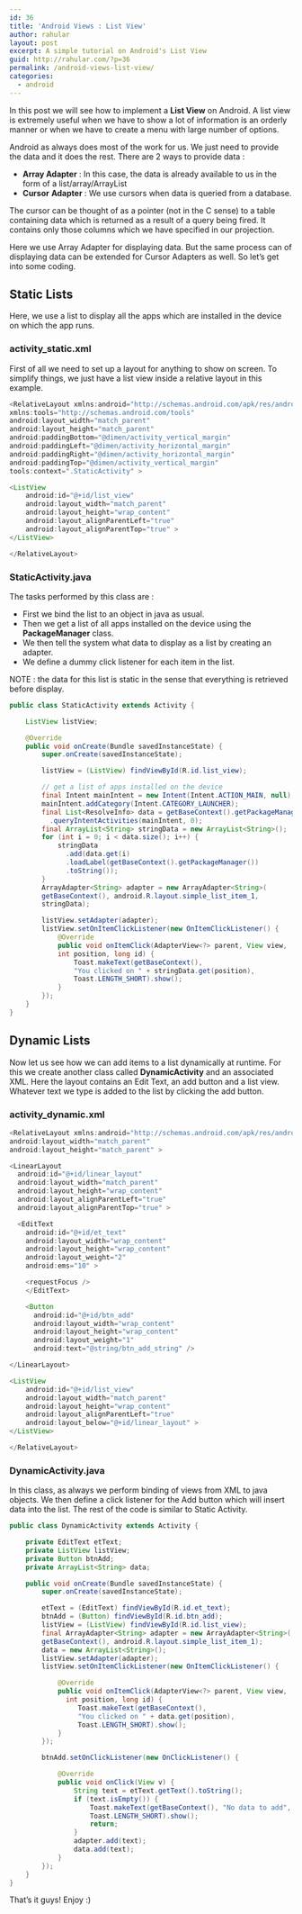 ```yaml
---
id: 36
title: 'Android Views : List View'
author: rahular
layout: post
excerpt: A simple tutorial on Android's List View
guid: http://rahular.com/?p=36
permalink: /android-views-list-view/
categories:
  - android
---
```

In this post we will see how to implement a <b>List View</b> on Android. A list view is extremely useful when we have to show a lot of information is an orderly manner or when we have to create a menu with large number of options.
  
Android as always does most of the work for us. We just need to provide the data and it does the rest. There are 2 ways to provide data :

* <b>Array Adapter</b> : In this case, the data is already available to us in the form of a list/array/ArrayList
* <b>Cursor</b> <b>Adapter</b> : We use cursors when data is queried from a database.

The cursor can be thought of as a pointer (not in the C sense) to a table containing data which is returned as a result of a query being fired. It contains only those columns which we have specified in our projection.

Here we use Array Adapter for displaying data. But the same process can of displaying data can be extended for Cursor Adapters as well. So let&#8217;s get into some coding.
  
## Static Lists
  
Here, we use a list to display all the apps which are installed in the device on which the app runs.

  
### activity_static.xml
  
First of all we need to set up a layout for anything to show on screen. To simplify things, we just have a list view inside a relative layout in this example.

```java
<RelativeLayout xmlns:android="http://schemas.android.com/apk/res/android"
xmlns:tools="http://schemas.android.com/tools"
android:layout_width="match_parent"
android:layout_height="match_parent"
android:paddingBottom="@dimen/activity_vertical_margin"
android:paddingLeft="@dimen/activity_horizontal_margin"
android:paddingRight="@dimen/activity_horizontal_margin"
android:paddingTop="@dimen/activity_vertical_margin"
tools:context=".StaticActivity" >

<ListView
    android:id="@+id/list_view"
    android:layout_width="match_parent"
    android:layout_height="wrap_content"
    android:layout_alignParentLeft="true"
    android:layout_alignParentTop="true" >
</ListView>

</RelativeLayout>
```

    
### StaticActivity.java

The tasks performed by this class are :

* First we bind the list to an object in java as usual.
* Then we get a list of all apps installed on the device using the <b>PackageManager</b> class.
* We then tell the system what data to display as a list by creating an adapter.
* We define a dummy click listener for each item in the list.

NOTE : the data for this list is static in the sense that everything is retrieved before display.

```java
public class StaticActivity extends Activity {

	ListView listView;

	@Override
	public void onCreate(Bundle savedInstanceState) {
		super.onCreate(savedInstanceState);

		listView = (ListView) findViewById(R.id.list_view);

		// get a list of apps installed on the device
		final Intent mainIntent = new Intent(Intent.ACTION_MAIN, null);
		mainIntent.addCategory(Intent.CATEGORY_LAUNCHER);
		final List<ResolveInfo> data = getBaseContext().getPackageManager()
		  .queryIntentActivities(mainIntent, 0);
		final ArrayList<String> stringData = new ArrayList<String>();
		for (int i = 0; i < data.size(); i++) {
			stringData
			  .add(data.get(i)
			  .loadLabel(getBaseContext().getPackageManager())
			  .toString());
		}
		ArrayAdapter<String> adapter = new ArrayAdapter<String>(
		getBaseContext(), android.R.layout.simple_list_item_1,
		stringData);

		listView.setAdapter(adapter);
		listView.setOnItemClickListener(new OnItemClickListener() {
			@Override
			public void onItemClick(AdapterView<?> parent, View view,
			int position, long id) {
				Toast.makeText(getBaseContext(),
				"You clicked on " + stringData.get(position),
				Toast.LENGTH_SHORT).show();
			}
		});
	}
}
```
    
## Dynamic Lists

Now let us see how we can add items to a list dynamically at runtime. For this we create another class called <b>DynamicActivity</b> and an associated XML. Here the layout contains an Edit Text, an add button and a list view. Whatever text we type is added to the list by clicking the add button.

### activity_dynamic.xml

```java
<RelativeLayout xmlns:android="http://schemas.android.com/apk/res/android"
android:layout_width="match_parent"
android:layout_height="match_parent" >

<LinearLayout
  android:id="@+id/linear_layout"
  android:layout_width="match_parent"
  android:layout_height="wrap_content"
  android:layout_alignParentLeft="true"
  android:layout_alignParentTop="true" >

  <EditText
    android:id="@+id/et_text"
    android:layout_width="wrap_content"
    android:layout_height="wrap_content"
    android:layout_weight="2"
    android:ems="10" >

    <requestFocus />
    </EditText>

    <Button
      android:id="@+id/btn_add"
      android:layout_width="wrap_content"
      android:layout_height="wrap_content"
      android:layout_weight="1"
      android:text="@string/btn_add_string" />

</LinearLayout>

<ListView
    android:id="@+id/list_view"
    android:layout_width="match_parent"
    android:layout_height="wrap_content"
    android:layout_alignParentLeft="true"
    android:layout_below="@+id/linear_layout" >
</ListView>

</RelativeLayout>
```

### DynamicActivity.java

In this class, as always we perform binding of views from XML to java objects. We then define a click listener for the Add button which will insert data into the list. The rest of the code is similar to Static Activity.

```java
public class DynamicActivity extends Activity {

	private EditText etText;
	private ListView listView;
	private Button btnAdd;
	private ArrayList<String> data;

	public void onCreate(Bundle savedInstanceState) {
		super.onCreate(savedInstanceState);

		etText = (EditText) findViewById(R.id.et_text);
		btnAdd = (Button) findViewById(R.id.btn_add);
		listView = (ListView) findViewById(R.id.list_view);
		final ArrayAdapter<String> adapter = new ArrayAdapter<String>(
		getBaseContext(), android.R.layout.simple_list_item_1);
		data = new ArrayList<String>();
		listView.setAdapter(adapter);
		listView.setOnItemClickListener(new OnItemClickListener() {

			@Override
			public void onItemClick(AdapterView<?> parent, View view,
			  int position, long id) {
				 Toast.makeText(getBaseContext(),
				 "You clicked on " + data.get(position),
				 Toast.LENGTH_SHORT).show();
			}
		});

		btnAdd.setOnClickListener(new OnClickListener() {

			@Override
			public void onClick(View v) {
				String text = etText.getText().toString();
				if (text.isEmpty()) {
					Toast.makeText(getBaseContext(), "No data to add",
					Toast.LENGTH_SHORT).show();
					return;
				}
				adapter.add(text);
				data.add(text);
			}
		});
	}
}
```

That&#8217;s it guys! Enjoy :)

